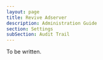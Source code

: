 ```yaml
---
layout: page
title: Revive Adserver
description: Administration Guide
section: Settings
subSection: Audit Trail
---
```


To be written.